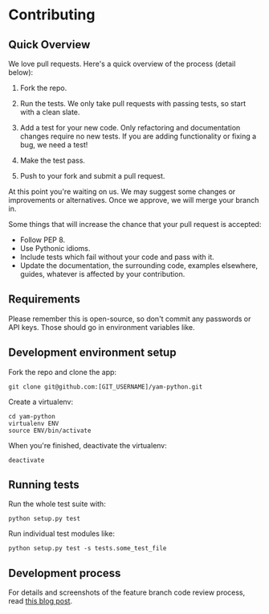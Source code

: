 # Contributing

## Quick Overview

We love pull requests. Here's a quick overview of the process (detail below):

1. Fork the repo.

2. Run the tests. We only take pull requests with passing tests, so start with a
clean slate.

3. Add a test for your new code. Only refactoring and documentation changes
require no new tests. If you are adding functionality or fixing a bug, we need a
test!

4. Make the test pass.

5. Push to your fork and submit a pull request.

At this point you're waiting on us. We may suggest some changes or improvements
or alternatives. Once we approve, we will merge your branch in.

Some things that will increase the chance that your pull request is accepted:

* Follow PEP 8.
* Use Pythonic idioms.
* Include tests which fail without your code and pass with it.
* Update the documentation, the surrounding code, examples elsewhere, guides,
  whatever is affected by your contribution.


## Requirements

Please remember this is open-source, so don't commit any passwords or API keys.
Those should go in environment variables like.


## Development environment setup

Fork the repo and clone the app:

    git clone git@github.com:[GIT_USERNAME]/yam-python.git

Create a virtualenv:

    cd yam-python
    virtualenv ENV
    source ENV/bin/activate

When you're finished, deactivate the virtualenv:

    deactivate


## Running tests

Run the whole test suite with:

    python setup.py test

Run individual test modules like:

    python setup.py test -s tests.some_test_file


## Development process

For details and screenshots of the feature branch code review process, read
[this blog post](http://robots.thoughtbot.com/post/2831837714/feature-branch-code-reviews).
